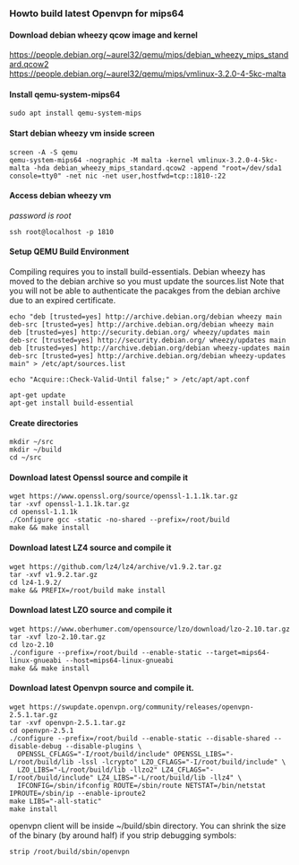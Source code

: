 ### Howto build latest Openvpn for mips64

#### Download debian wheezy qcow image and kernel
https://people.debian.org/~aurel32/qemu/mips/debian_wheezy_mips_standard.qcow2  
https://people.debian.org/~aurel32/qemu/mips/vmlinux-3.2.0-4-5kc-malta

#### Install qemu-system-mips64
~~~
sudo apt install qemu-system-mips 
~~~

#### Start debian wheezy vm inside screen
~~~
screen -A -S qemu
qemu-system-mips64 -nographic -M malta -kernel vmlinux-3.2.0-4-5kc-malta -hda debian_wheezy_mips_standard.qcow2 -append "root=/dev/sda1 console=tty0" -net nic -net user,hostfwd=tcp::1810-:22
~~~

#### Access debian wheezy vm
*password is root*
~~~
ssh root@localhost -p 1810
~~~

#### Setup QEMU Build Environment
Compiling requires you to install build-essentials. Debian wheezy has moved to the debian archive so you must update the sources.list Note that you will not be able to authenticate the pacakges from the debian archive due to an expired certificate.
~~~
echo "deb [trusted=yes] http://archive.debian.org/debian wheezy main
deb-src [trusted=yes] http://archive.debian.org/debian wheezy main
deb [trusted=yes] http://security.debian.org/ wheezy/updates main
deb-src [trusted=yes] http://security.debian.org/ wheezy/updates main
deb [trusted=yes] http://archive.debian.org/debian wheezy-updates main
deb-src [trusted=yes] http://archive.debian.org/debian wheezy-updates main" > /etc/apt/sources.list

echo "Acquire::Check-Valid-Until false;" > /etc/apt/apt.conf

apt-get update
apt-get install build-essential
~~~

#### Create directories
~~~
mkdir ~/src
mkdir ~/build
cd ~/src
~~~

#### Download latest Openssl source and compile it
~~~
wget https://www.openssl.org/source/openssl-1.1.1k.tar.gz
tar -xvf openssl-1.1.1k.tar.gz
cd openssl-1.1.1k
./Configure gcc -static -no-shared --prefix=/root/build
make && make install
~~~

#### Download latest LZ4 source and compile it
~~~
wget https://github.com/lz4/lz4/archive/v1.9.2.tar.gz
tar -xvf v1.9.2.tar.gz
cd lz4-1.9.2/
make && PREFIX=/root/build make install
~~~

#### Download latest LZO source and compile it
~~~
wget https://www.oberhumer.com/opensource/lzo/download/lzo-2.10.tar.gz
tar -xvf lzo-2.10.tar.gz
cd lzo-2.10
./configure --prefix=/root/build --enable-static --target=mips64-linux-gnueabi --host=mips64-linux-gnueabi
make && make install
~~~

#### Download latest Openvpn source and compile it.
~~~
wget https://swupdate.openvpn.org/community/releases/openvpn-2.5.1.tar.gz
tar -xvf openvpn-2.5.1.tar.gz
cd openvpn-2.5.1
./configure --prefix=/root/build --enable-static --disable-shared --disable-debug --disable-plugins \
  OPENSSL_CFLAGS="-I/root/build/include" OPENSSL_LIBS="-L/root/build/lib -lssl -lcrypto" LZO_CFLAGS="-I/root/build/include" \
  LZO_LIBS="-L/root/build/lib -llzo2" LZ4_CFLAGS="-I/root/build/include" LZ4_LIBS="-L/root/build/lib -llz4" \
  IFCONFIG=/sbin/ifconfig ROUTE=/sbin/route NETSTAT=/bin/netstat IPROUTE=/sbin/ip --enable-iproute2
make LIBS="-all-static"
make install
~~~

openvpn client will be inside ~/build/sbin directory. You can shrink the size of the binary (by around half) if you strip debugging symbols:
~~~
strip /root/build/sbin/openvpn
~~~
